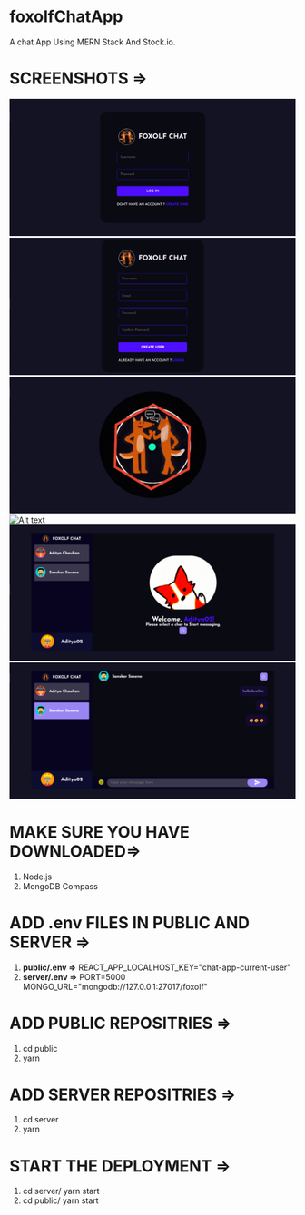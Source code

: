 # foxolfChatApp
A chat App Using MERN Stack And Stock.io.

# SCREENSHOTS =>
![Alt text](Images/login.png)
![Alt text](Images/register.png)
![Alt text](Images/loader.png)
![Alt text](Images/choose_avatar.png)
![Alt text](Images/welcome.png)
![Alt text](Images/chat.png)


# MAKE SURE YOU HAVE DOWNLOADED=>
 1. Node.js
 2. MongoDB Compass

# ADD .env FILES IN PUBLIC AND SERVER =>
 1. **public/.env =>**
        REACT_APP_LOCALHOST_KEY="chat-app-current-user"
 2. **server/.env =>**
        PORT=5000
        MONGO_URL="mongodb://127.0.0.1:27017/foxolf"
# ADD PUBLIC REPOSITRIES =>
 1. cd public
 2. yarn

# ADD SERVER REPOSITRIES =>
 1. cd server
 2. yarn
 
# START THE DEPLOYMENT =>
1. cd server/ yarn start
2. cd public/ yarn start

